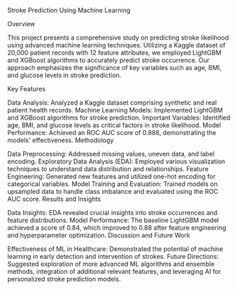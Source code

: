 Stroke Prediction Using Machine Learning

Overview

This project presents a comprehensive study on predicting stroke likelihood using advanced machine learning techniques. Utilizing a Kaggle dataset of 20,000 patient records with 12 feature attributes, we employed LightGBM and XGBoost algorithms to accurately predict stroke occurrence. Our approach emphasizes the significance of key variables such as age, BMI, and glucose levels in stroke prediction.

Key Features

Data Analysis: Analyzed a Kaggle dataset comprising synthetic and real patient health records.
Machine Learning Models: Implemented LightGBM and XGBoost algorithms for stroke prediction.
Important Variables: Identified age, BMI, and glucose levels as critical factors in stroke likelihood.
Model Performance: Achieved an ROC AUC score of 0.888, demonstrating the models' effectiveness.
Methodology

Data Preprocessing: Addressed missing values, uneven data, and label encoding.
Exploratory Data Analysis (EDA): Employed various visualization techniques to understand data distribution and relationships.
Feature Engineering: Generated new features and utilized one-hot encoding for categorical variables.
Model Training and Evaluation: Trained models on upsampled data to handle class imbalance and evaluated using the ROC AUC score.
Results and Insights

Data Insights: EDA revealed crucial insights into stroke occurrences and feature distributions.
Model Performance: The baseline LightGBM model achieved a score of 0.84, which improved to 0.88 after feature engineering and hyperparameter optimization.
Discussion and Future Work

Effectiveness of ML in Healthcare: Demonstrated the potential of machine learning in early detection and intervention of strokes.
Future Directions: Suggested exploration of more advanced ML algorithms and ensemble methods, integration of additional relevant features, and leveraging AI for personalized stroke prediction models.
